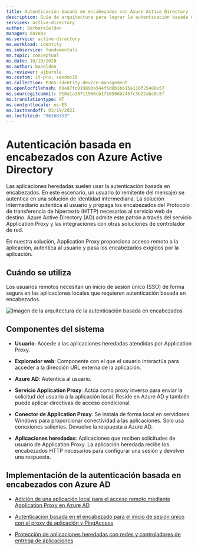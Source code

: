 ```yaml
---
title: Autenticación basada en encabezados con Azure Active Directory
description: Guía de arquitectura para lograr la autenticación basada en encabezados con Azure Active Directory.
services: active-directory
author: BarbaraSelden
manager: daveba
ms.service: active-directory
ms.workload: identity
ms.subservice: fundamentals
ms.topic: conceptual
ms.date: 10/10/2020
ms.author: baselden
ms.reviewer: ajburnle
ms.custom: it-pro, seodec18
ms.collection: M365-identity-device-management
ms.openlocfilehash: 69e87fc919893a544f5d0b1b615a110f25486e57
ms.sourcegitcommit: 910a1a38711966cb171050db245fc3b22abc8c5f
ms.translationtype: HT
ms.contentlocale: es-ES
ms.lasthandoff: 03/19/2021
ms.locfileid: "96168753"
---
```

# <a name="header-based-authentication-with-azure-active-directory"></a>Autenticación basada en encabezados con Azure Active Directory

Las aplicaciones heredadas suelen usar la autenticación basada en encabezados. En este escenario, un usuario (o remitente del mensaje) se autentica en una solución de identidad intermediaria. La solución intermediario autentica al usuario y propaga los encabezados del Protocolo de transferencia de hipertexto (HTTP) necesarios al servicio web de destino. Azure Active Directory (AD) admite este patrón a través del servicio Application Proxy y las integraciones con otras soluciones de controlador de red. 

En nuestra solución, Application Proxy proporciona acceso remoto a la aplicación, autentica al usuario y pasa los encabezados exigidos por la aplicación. 

## <a name="use-when"></a>Cuándo se utiliza

Los usuarios remotos necesitan un inicio de sesión único (SSO) de forma segura en las aplicaciones locales que requieren autenticación basada en encabezados.

![Imagen de la arquitectura de la autenticación basada en encabezados](./media/authentication-patterns/header-based-auth.png)

## <a name="components-of-system"></a>Componentes del sistema

* **Usuario**: Accede a las aplicaciones heredadas atendidas por Application Proxy.

* **Explorador web**: Componente con el que el usuario interactúa para acceder a la dirección URL externa de la aplicación.

* **Azure AD**: Autentica al usuario. 

* **Servicio Application Proxy**: Actúa como proxy inverso para enviar la solicitud del usuario a la aplicación local. Reside en Azure AD y también puede aplicar directivas de acceso condicional.

* **Conector de Application Proxy**: Se instala de forma local en servidores Windows para proporcionar conectividad a las aplicaciones. Solo usa conexiones salientes. Devuelve la respuesta a Azure AD.

* **Aplicaciones heredadas**: Aplicaciones que reciben solicitudes de usuario de Application Proxy. La aplicación heredada recibe los encabezados HTTP necesarios para configurar una sesión y devolver una respuesta. 

## <a name="implement-header-based-authentication-with-azure-ad"></a>Implementación de la autenticación basada en encabezados con Azure AD

* [Adición de una aplicación local para el acceso remoto mediante Application Proxy en Azure AD](../manage-apps/application-proxy-add-on-premises-application.md)  

* [Autenticación basada en el encabezado para el inicio de sesión único con el proxy de aplicación y PingAccess](../manage-apps/application-proxy-configure-single-sign-on-with-headers.md) 

* [Protección de aplicaciones heredadas con redes y controladores de entrega de aplicaciones](../manage-apps/secure-hybrid-access.md)